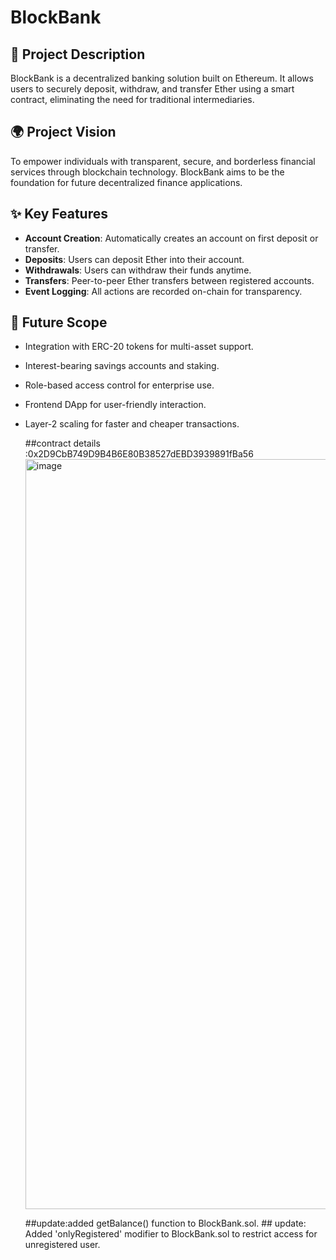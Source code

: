 # BlockBank

## 🏦 Project Description
BlockBank is a decentralized banking solution built on Ethereum. It allows users to securely deposit, withdraw, and transfer Ether using a smart contract, eliminating the need for traditional intermediaries.

## 🌍 Project Vision
To empower individuals with transparent, secure, and borderless financial services through blockchain technology. BlockBank aims to be the foundation for future decentralized finance applications.

## ✨ Key Features
- **Account Creation**: Automatically creates an account on first deposit or transfer.
- **Deposits**: Users can deposit Ether into their account.
- **Withdrawals**: Users can withdraw their funds anytime.
- **Transfers**: Peer-to-peer Ether transfers between registered accounts.
- **Event Logging**: All actions are recorded on-chain for transparency.

## 🚀 Future Scope
- Integration with ERC-20 tokens for multi-asset support.
- Interest-bearing savings accounts and staking.
- Role-based access control for enterprise use.
- Frontend DApp for user-friendly interaction.
- Layer-2 scaling for faster and cheaper transactions.

  ##contract details :0x2D9CbB749D9B4B6E80B38527dEBD3939891fBa56
  <img width="1920" height="1200" alt="image" src="https://github.com/user-attachments/assets/b0b1a35f-7c3f-4583-b362-5a0a909031c8" />

  ##update:added getBalance() function to BlockBank.sol.                                                                        ## update: Added 'onlyRegistered' modifier to BlockBank.sol to restrict access for unregistered user.
  

